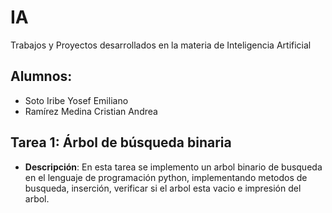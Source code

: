 # IA
Trabajos y Proyectos desarrollados en la materia de Inteligencia Artificial

## Alumnos:
- Soto Iribe Yosef Emiliano
- Ramírez Medina Cristian Andrea

## Tarea 1: Árbol de búsqueda binaria
- **Descripción**: En esta tarea se implemento un arbol binario de busqueda en el lenguaje de programación python, implementando metodos de busqueda, inserción, verificar si el arbol esta vacio e impresión del arbol.
